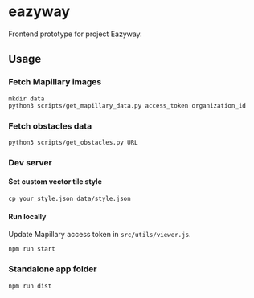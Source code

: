 # eazyway

Frontend prototype for project Eazyway.

## Usage

### Fetch Mapillary images

```
mkdir data
python3 scripts/get_mapillary_data.py access_token organization_id
```

### Fetch obstacles data

```
python3 scripts/get_obstacles.py URL
```

### Dev server

#### Set custom vector tile style

```
cp your_style.json data/style.json
```

#### Run locally

Update Mapillary access token in `src/utils/viewer.js`.

```
npm run start
```

### Standalone app folder

```
npm run dist
```
